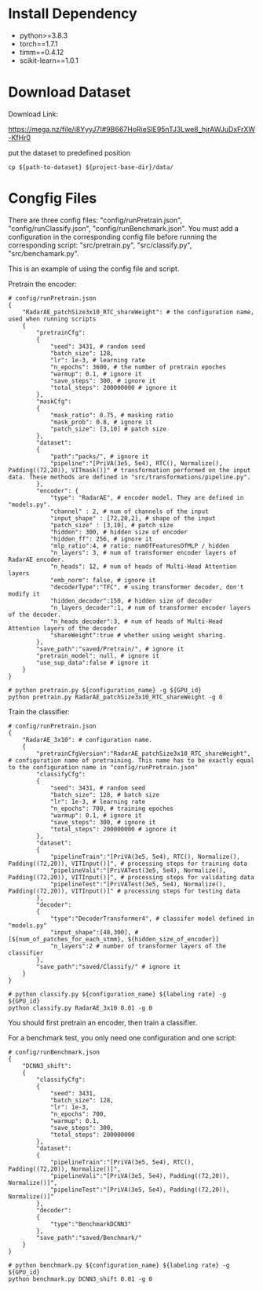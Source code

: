 # Install Dependency
- python>=3.8.3
- torch==1.7.1
- timm==0.4.12
- scikit-learn==1.0.1

# Download Dataset
Download Link: 

https://mega.nz/file/i8YyyJ7I#9B667HoRieSlE95nTJ3Lwe8_hjrAWJuDxFrXW-KfHr0

put the dataset to predefined position
```
cp ${path-to-dataset} ${project-base-dir}/data/
```

# Congfig Files
There are three config files: "config/runPretrain.json", "config/runClassify.json", "config/runBenchmark.json". You must add a configuration in the corresponding config file before running the corresponding script: "src/pretrain.py", "src/classify.py", "src/benchamark.py".

This is an example of using the config file and script.

Pretrain the encoder:
```
# config/runPretrain.json
{
    "RadarAE_patchSize3x10_RTC_shareWeight": # the configuration name, used when running scripts
    {
        "pretrainCfg":
        {
            "seed": 3431, # random seed
            "batch_size": 128,
            "lr": 1e-3, # learning rate
            "n_epochs": 3600, # the number of pretrain epoches
            "warmup": 0.1, # ignore it
            "save_steps": 300, # ignore it
            "total_steps": 200000000 # ignore it
        },
        "maskCfg":
        {
            "mask_ratio": 0.75, # masking ratio
            "mask_prob": 0.8, # ignore it
            "patch_size": [3,10] # patch size
        },
        "dataset":
        {
            "path":"packs/", # ignore it
            "pipeline":"[PriVA(3e5, 5e4), RTC(), Normalize(), Padding((72,20)), VITmask()]" # transformation performed on the input data. These methods are defined in "src/transformations/pipeline.py".
        },
        "encoder": {
            "type": "RadarAE", # encoder model. They are defined in "models.py".
            "channel" : 2, # num of channels of the input
            "input_shape" : [72,20,2], # shape of the input
            "patch_size" : [3,10], # patch size
            "hidden": 300, # hidden size of encoder
            "hidden_ff": 256, # ignore it
            "mlp_ratio":4, # ratio: numOfFeaturesOfMLP / hidden
            "n_layers": 3, # num of transformer encoder layers of RadarAE encoder.
            "n_heads": 12, # num of heads of Multi-Head Attention layers
            "emb_norm": false, # ignore it
            "decoderType":"TFC", # using transformer decoder, don't modify it
            "hidden_decoder":150, # hidden size of decoder
            "n_layers_decoder":1, # num of transformer encoder layers of the decoder.
            "n_heads_decoder":3, # num of heads of Multi-Head Attention layers of the decoder
            "shareWeight":true # whether using weight sharing.
        },
        "save_path":"saved/Pretrain/", # ignore it
        "pretrain_model": null, # ignore it
        "use_sup_data":false # ignore it
    }
}
```
```
# python pretrain.py ${configuration_name} -g ${GPU_id} 
python pretrain.py RadarAE_patchSize3x10_RTC_shareWeight -g 0
```

Train the classifier:
```
# config/runPretrain.json
{
    "RadarAE_3x10": # configuration name.
    {
        "pretrainCfgVersion":"RadarAE_patchSize3x10_RTC_shareWeight", # configuration name of pretraining. This name has to be exactly equal to the configuration name in "config/runPretrain.json"
        "classifyCfg":
        {
            "seed": 3431, # random seed
            "batch_size": 128, # batch size
            "lr": 1e-3, # learning rate
            "n_epochs": 700, # training epoches
            "warmup": 0.1, # ignore it
            "save_steps": 300, # ignore it
            "total_steps": 200000000 # ignore it
        },
        "dataset":
        {
            "pipelineTrain":"[PriVA(3e5, 5e4), RTC(), Normalize(), Padding((72,20)), VITInput()]", # processing steps for training data
            "pipelineVali":"[PriVATest(3e5, 5e4), Normalize(), Padding((72,20)), VITInput()]", # processing steps for validating data
            "pipelineTest":"[PriVATest(3e5, 5e4), Normalize(), Padding((72,20)), VITInput()]" # processing steps for testing data
        },
        "decoder":
        {
            "type":"DecoderTransformer4", # classifer model defined in "models.py"
            "input_shape":[48,300], # [${num_of_patches_for_each_stmm}, ${hidden_size_of_encoder}]
            "n_layers":2 # number of transformer layers of the classifier
        },
        "save_path":"saved/Classify/" # ignore it
    }
}
```
```
# python classify.py ${configuration_name} ${labeling rate} -g ${GPU_id}
python classify.py RadarAE_3x10 0.01 -g 0
```

You should first pretrain an encoder, then train a classifier.

For a benchmark test, you only need one configuration and one script:

```
# config/runBenchmark.json
{
    "DCNN3_shift":
    {
        "classifyCfg":
        {
            "seed": 3431,
            "batch_size": 128,
            "lr": 1e-3,
            "n_epochs": 700,
            "warmup": 0.1,
            "save_steps": 300,
            "total_steps": 200000000
        },
        "dataset":
        {
            "pipelineTrain":"[PriVA(3e5, 5e4), RTC(), Padding((72,20)), Normalize()]",
            "pipelineVali":"[PriVA(3e5, 5e4), Padding((72,20)), Normalize()]",
            "pipelineTest":"[PriVA(3e5, 5e4), Padding((72,20)), Normalize()]"
        },
        "decoder":
        {
            "type":"BenchmarkDCNN3"
        },
        "save_path":"saved/Benchmark/"
    }
}
```
```
# python benchmark.py ${configuration_name} ${labeling rate} -g ${GPU_id}
python benchmark.py DCNN3_shift 0.01 -g 0
```
